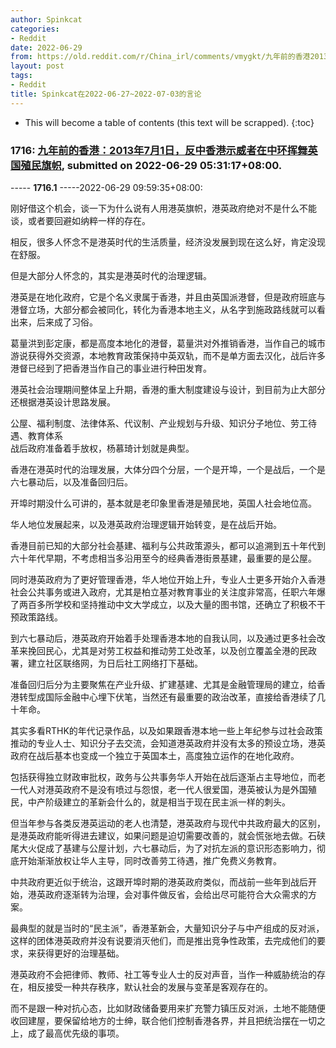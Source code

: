 ```yaml
---
author: Spinkcat
categories:
- Reddit
date: 2022-06-29
from: https://old.reddit.com/r/China_irl/comments/vmygkt/九年前的香港2013年7月1日反中香港示威者在中环挥舞英国殖民旗帜/
layout: post
tags:
- Reddit
title: Spinkcat在2022-06-27~2022-07-03的言论
---
```


* This will become a table of contents (this text will be scrapped).
{:toc}

### 1716: [九年前的香港：2013年7月1日，反中香港示威者在中环挥舞英国殖民旗帜](https://old.reddit.com/r/China_irl/comments/vmygkt/九年前的香港2013年7月1日反中香港示威者在中环挥舞英国殖民旗帜/), submitted on 2022-06-29 05:31:17+08:00.

----- __1716.1__ -----2022-06-29 09:59:35+08:00:

刚好借这个机会，谈一下为什么说有人用港英旗帜，港英政府绝对不是什么不能谈，或者要回避如纳粹一样的存在。

  
相反，很多人怀念不是港英时代的生活质量，经济没发展到现在这么好，肯定没现在舒服。

  
但是大部分人怀念的，其实是港英时代的治理逻辑。

  
港英是在地化政府，它是个名义隶属于香港，并且由英国派港督，但是政府班底与港督立场，大部分都会被同化，转化为香港本地主义，从名字到施政路线就可以看出来，后来成了习俗。

  
葛量洪到彭定康，都是高度本地化的港督，葛量洪对外推销香港，当作自己的城市游说获得外交资源，本地教育政策保持中英双轨，而不是单方面去汉化，战后许多港督已经到了把香港当作自己的事业进行种田发育。

  
港英社会治理期间整体呈上升期，香港的重大制度建设与设计，到目前为止大部分还根据港英设计思路发展。

  
公屋、福利制度、法律体系、代议制、产业规划与升级、知识分子地位、劳工待遇、教育体系  
战后政府准备着手放权，杨慕琦计划就是典型。

  
香港在港英时代的治理发展，大体分四个分层，一个是开埠，一个是战后，一个是六七暴动后，以及准备回归后。

  
开埠时期没什么可讲的，基本就是老印象里香港是殖民地，英国人社会地位高。

  
华人地位发展起来，以及港英政府治理逻辑开始转变，是在战后开始。

  
香港目前已知的大部分社会基建、福利与公共政策源头，都可以追溯到五十年代到六十年代早期，不考虑相当多沿用至今的经典香港街景基建，最重要的是公屋。

  
同时港英政府为了更好管理香港，华人地位开始上升，专业人士更多开始介入香港社会公共事务或进入政府，尤其是柏立基对教育事业的关注度非常高，任职六年爆了两百多所学校和坚持推动中文大学成立，以及大量的图书馆，还确立了积极不干预政策路线。

  
到六七暴动后，港英政府开始着手处理香港本地的自我认同，以及通过更多社会改革来挽回民心，尤其是对劳工权益和推动劳工处改革，以及创立覆盖全港的民政署，建立社区联络网，为日后社工网络打下基础。

  
准备回归后分为主要聚焦在产业升级、扩建基建、尤其是金融管理局的建立，给香港转型成国际金融中心埋下伏笔，当然还有最重要的政治改革，直接给香港续了几十年命。

  
其实多看RTHK的年代记录作品，以及如果跟香港本地一些上年纪参与过社会政策推动的专业人士、知识分子去交流，会知道港英政府并没有太多的预设立场，港英政府在战后基本也变成一个独立于英国本土，高度独立运作的在地化政府。

  
包括获得独立财政审批权，政务与公共事务华人开始在战后逐渐占主导地位，而老一代人对港英政府不是没有喷过与怨恨，老一代人很爱国，港英被认为是外国殖民，中产阶级建立的革新会什么的，就是相当于现在民主派一样的刺头。

  
但当年参与各类反港英运动的老人也清楚，港英政府与现代中共政府最大的区别，是港英政府能听得进去建议，如果问题是迫切需要改善的，就会慌张地去做。石硖尾大火促成了基建与公屋计划，六七暴动后，为了对抗左派的意识形态影响力，彻底开始渐渐放权让华人主导，同时改善劳工待遇，推广免费义务教育。

  
中共政府更近似于统治，这跟开埠时期的港英政府类似，而战前一些年到战后开始，港英政府逐渐转为治理，会对事件做反省，会给出尽可能符合大众需求的方案。

  
最典型的就是当时的“民主派”，香港革新会，大量知识分子与中产组成的反对派，这样的团体港英政府并没有说要消灭他们，而是推出竞争性政策，去完成他们的要求，来获得更好的治理基础。

  
港英政府不会把律师、教师、社工等专业人士的反对声音，当作一种威胁统治的存在，相反接受一种共存秩序，默认社会的发展与变革是客观存在的。

  
而不是跟一种对抗心态，比如财政储备要用来扩充警力镇压反对派，土地不能随便收回建屋，要保留给地方的士绅，联合他们控制香港各界，并且把统治摆在一切之上，成了最高优先级的事项。

